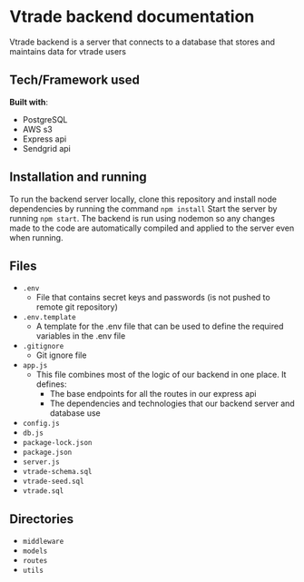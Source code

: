 # Vtrade backend documentation

Vtrade backend is a server that connects to a database that stores and maintains data for vtrade users

## Tech/Framework used

**Built with**:
- PostgreSQL
- AWS s3
- Express api
- Sendgrid api

## Installation and running
To run the backend server locally, clone this repository and install node dependencies by running the command `npm install`
Start the server by running `npm start`.
The backend is run using nodemon so any changes made to the code are automatically compiled and applied to the server even when running.

## Files
* `.env` 
    * File that contains secret keys and passwords (is not pushed to remote git repository)
* `.env.template` 
    * A template for the .env file that can be used to define the required variables in the .env file
* `.gitignore` 
    * Git ignore file
* `app.js` 
    * This file combines most of the logic of our backend in one place. It defines:
        * The base endpoints for all the routes in our express api
        * The dependencies and technologies that our backend server and database use
* `config.js` 
* `db.js`
* `package-lock.json`
* `package.json`
* `server.js`
* `vtrade-schema.sql`
* `vtrade-seed.sql`
* `vtrade.sql`

## Directories

* `middleware`
* `models`
* `routes`
* `utils`

